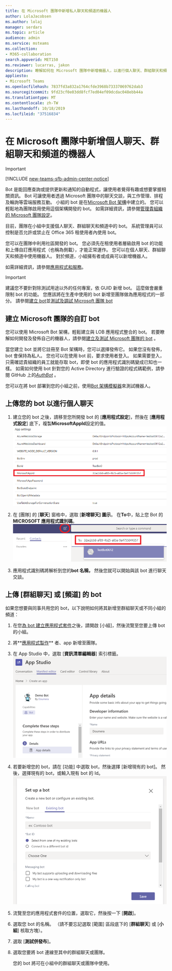 ```yaml
---
title: 在 Microsoft 團隊中新增私人聊天和頻道的機器人
author: LolaJacobsen
ms.author: lolaj
manager: serdars
ms.topic: article
audience: admin
ms.service: msteams
ms.collection:
- M365-collaboration
search.appverid: MET150
ms.reviewer: lucarras, jakon
description: 瞭解如何在 Microsoft 團隊中新增機器人，以進行個人聊天、群組聊天和頻道，以及上傳您自己的機器人來進行個人聊天、群組聊天和頻道。
appliesto:
- Microsoft Teams
ms.openlocfilehash: 7837fd3a832a1764cfde3968b73337069762dab3
ms.sourcegitcommit: 9fd23cf0e03dd8fcf7ed04ef09dcdac048ebb44a
ms.translationtype: MT
ms.contentlocale: zh-TW
ms.lasthandoff: 10/18/2019
ms.locfileid: "37516834"
---
```

<a name="add-bots-for-personal-chats-group-chats-and-channels-in-microsoft-teams"></a>在 Microsoft 團隊中新增個人聊天、群組聊天和頻道的機器人
==========================================================
> [!IMPORTANT]
> [!INCLUDE [new-teams-sfb-admin-center-notice](includes/new-teams-sfb-admin-center-notice.md)]

Bot 是能回應查詢或提供更新和通知的自動程式，讓使用者覺得有趣或想要掌握相關資訊。 Bot 可讓使用者透過 Microsoft 團隊中的聊天交談，與工作管理、排程及輪詢等雲端服務互動。 小組的 bot 是在[Microsoft Bot 架構](https://go.microsoft.com/fwlink/?linkid=854370)中建立的。 您可以輕鬆地為團隊啟用使用這個架構開發的 bot。 如需詳細資訊，請參閱[管理貴組織的 Microsoft 團隊設定](enable-features-office-365.md)。

目前，團隊在小組中支援個人聊天、群組聊天和頻道中的 bot。 系統管理員可以控制是否允許或禁止在 Office 365 租使用者內使用 bot。<span id="_T-Bot" class="anchor"></span>

您可以在團隊中利用社區開發的 bot。 您必須先在租使用者層級啟用 bot 的功能和上傳自訂應用程式（也稱為側載），才能正常運作。 您可以在個人聊天、群組聊天和頻道中使用機器人。 對於頻道，小組擁有者或成員可以新增機器人。

如需詳細資訊，請參閱[應用程式和服務](https://support.office.com/article/Apps-and-services-cc1fba57-9900-4634-8306-2360a40c665b)。

> [!IMPORTANT]
> 建議您不要針對除測試用途以外的任何專案，依 GUID 新增 bot。 這麼做會嚴重限制 bot 的功能。 您應該將在生產中使用的 bot 新增至團隊做為應用程式的一部分。 請參閱[建立 bot](https://docs.microsoft.com/microsoftteams/platform/concepts/bots/bots-create)並[測試及調試 Microsoft 團隊 bot](https://docs.microsoft.com/microsoftteams/platform/concepts/bots/bots-test)

<a name="create-custom-bots-for-microsoft-teams"></a>建立 Microsoft 團隊的自訂 bot
--------------------------------------

您可以使用 Microsoft Bot 架構，輕鬆建立與 LOB 應用程式整合的 bot。 若要瞭解如何開發及發佈自己的機器人，請參閱[建立及測試 Microsoft 團隊的 bot](https://go.microsoft.com/fwlink/?linkid=854371) 。

當您建立 bot 並將它註冊至 Bot 架構時，您可以選擇發佈它。 如果您沒有發佈，bot 會保持為私人。 您也可以在使用 bot 前，要求使用者登入。 如果需要登入，只需確認貴組織的員工就能存取 bot，即使 bot 的應用程式識別碼變成已知也一樣。 如需如何使用 bot 針對您的 Active Directory 進行驗證的程式碼範例，請參閱 GitHub 上的[*AuthBot*](https://go.microsoft.com/fwlink/?linkid=854372) 。

您可以在將 bot 部署到您的小組之前，使用[Bot 架構模擬器](https://go.microsoft.com/fwlink/?linkid=854373)來測試機器人。

<a name="upload-your-bot-for-personal-chat"></a>上傳您的 bot 以進行個人聊天
---------------------------------------

1. 建立您的 bot 之後，請移至您所開發 bot 的 [**應用程式設定**]，然後在 [**應用程式設定**] 底下，複製**MicrosoftAppId**設定的值。![Bot 的 [應用程式設定] 頁面的螢幕擷取畫面](media/Add_bots_for_private_chats_and_channels_in_Microsoft_Teams_image5.png)

2.  在 [團隊] 的 [**聊天**] 窗格中，選取 [**新增聊天] 圖示**。 在**To**中，貼上您 Bot 的**MICROSOFT 應用程式識別碼**。 ![醒目提示 [聊天] 窗格的螢幕擷取畫面，其中顯示 Microsoft 應用程式識別碼](media/Add_bots_for_private_chats_and_channels_in_Microsoft_Teams_image6.png)

3. 應用程式識別碼將解析到您的**bot 名稱，** 然後您就可以開始與該 bot 進行聊天交談。

<a name="upload-your-bot-for-group-chats-or-channels"></a>上傳 [群組聊天] 或 [頻道] 的 bot
-----------------------------------

如果您想要與同事共用您的 bot，以下說明如何將其新增至群組聊天或不同小組的頻道：

1. 在您[為 bot 建立應用程式套件](https://docs.microsoft.com/microsoftteams/platform/concepts/apps/apps-upload)之後，請開啟 [小組]，然後流覽至您要上傳 bot 的小組。
2. 將**[應用程式製作](https://docs.microsoft.com/microsoftteams/platform/get-started/get-started-app-studio)** 者、app 新增至團隊。
3. 在 App Studio 中，選取 [**資訊清單編輯器**] 索引標籤。 ![[資訊清單編輯器] 索引標籤的螢幕擷取畫面](media/Adding_Bot_To_Teams.png)
4. 若要新增您的 bot，請在 [功能] 中選取 bot，然後選擇 [新增現有的 bot]。 然後，選擇現有的 bot，或輸入現有 bot 的 Id。
![顯示選取您已建立的 bot。](media/Select_Existing_Bot.png)
5. 流覽至您的應用程式套件的位置，選取它，然後按一下 [**開啟**]。
6. 選取您 bot 的名稱。 （請不要忘記選取 [範圍] 區段底下的 [**群組聊天**] 或 [**小組**] 核取方塊）。
7. 選取 [**測試併發布**]。
8. 選取您要將 bot 連線至其中的群組聊天或團隊。

    您的 bot 將可在小組中的群組聊天或團隊中使用。
